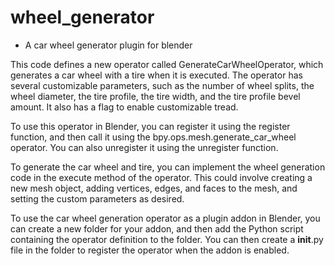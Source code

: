 # wheel_generator
- A car wheel generator plugin for blender

This code defines a new operator called GenerateCarWheelOperator, which generates a car wheel with a tire when it is executed. The operator has several customizable parameters, such as the number of wheel splits, the wheel diameter, the tire profile, the tire width, and the tire profile bevel amount. It also has a flag to enable customizable tread.

To use this operator in Blender, you can register it using the register function, and then call it using the bpy.ops.mesh.generate_car_wheel operator. You can also unregister it using the unregister function.

To generate the car wheel and tire, you can implement the wheel generation code in the execute method of the operator. This could involve creating a new mesh object, adding vertices, edges, and faces to the mesh, and setting the custom parameters as desired.


To use the car wheel generation operator as a plugin addon in Blender, you can create a new folder for your addon, and then add the Python script containing the operator definition to the folder. You can then create a __init__.py file in the folder to register the operator when the addon is enabled.
